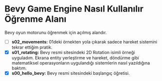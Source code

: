 # Bevy Game Engine Nasıl Kullanılır Öğrenme Alanı

Bevy oyun motorunu öğrenmek için açılmış alandır.

- [ ] **s02_movements:** 01deki örnekten yola çıkarak sadece hareket sistemini tekrar ettiğim pratik.
- [x] **s01_rotating:** Bevy resmi sitesindeki 2D Rotation isimli örneği uyguladım. Ekrana entity yerleştirme ve hareket, döndürme gibi matematiksel operasyonların uygulandığı sistemlerin nasıl yazıldığına baktım.
- [x] **s00_hello_bevy:** Bevy resmi sitesindeki başlangıç öğretisi.
